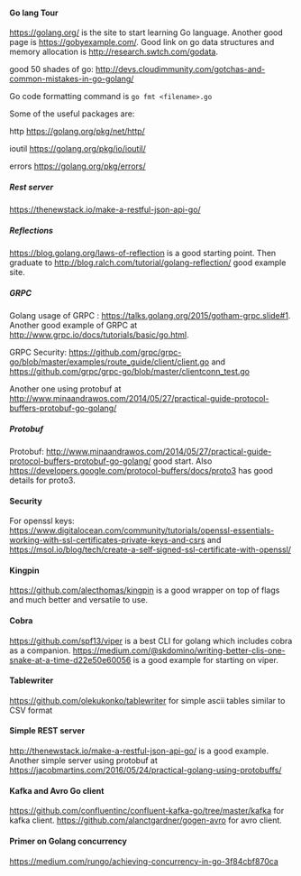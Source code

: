 #### Go lang Tour
https://golang.org/ is the site to start learning Go language. Another good page is https://gobyexample.com/. Good link on go data structures and memory allocation is http://research.swtch.com/godata.

good 50 shades of go: http://devs.cloudimmunity.com/gotchas-and-common-mistakes-in-go-golang/

Go code formatting command is ```go fmt <filename>.go```

Some of the useful packages are:

http https://golang.org/pkg/net/http/

ioutil https://golang.org/pkg/io/ioutil/

errors https://golang.org/pkg/errors/

##### Rest server
https://thenewstack.io/make-a-restful-json-api-go/

##### Reflections
https://blog.golang.org/laws-of-reflection is a good starting point. Then graduate to http://blog.ralch.com/tutorial/golang-reflection/ good example site.
##### GRPC
Golang usage of GRPC : https://talks.golang.org/2015/gotham-grpc.slide#1. Another good example of GRPC at http://www.grpc.io/docs/tutorials/basic/go.html.

GRPC Security: https://github.com/grpc/grpc-go/blob/master/examples/route_guide/client/client.go and https://github.com/grpc/grpc-go/blob/master/clientconn_test.go

Another one using protobuf at http://www.minaandrawos.com/2014/05/27/practical-guide-protocol-buffers-protobuf-go-golang/

##### Protobuf
Protobuf: http://www.minaandrawos.com/2014/05/27/practical-guide-protocol-buffers-protobuf-go-golang/ good start. Also https://developers.google.com/protocol-buffers/docs/proto3 has good details for proto3.

#### Security
For openssl keys:
https://www.digitalocean.com/community/tutorials/openssl-essentials-working-with-ssl-certificates-private-keys-and-csrs and https://msol.io/blog/tech/create-a-self-signed-ssl-certificate-with-openssl/

#### Kingpin
https://github.com/alecthomas/kingpin is a good wrapper on top of flags and much better and versatile to use.

#### Cobra
https://github.com/spf13/viper is a best CLI for golang which includes cobra as a companion. https://medium.com/@skdomino/writing-better-clis-one-snake-at-a-time-d22e50e60056 is a good example for starting on viper.

#### Tablewriter
https://github.com/olekukonko/tablewriter for simple ascii tables similar to CSV format

#### Simple REST server
http://thenewstack.io/make-a-restful-json-api-go/ is a good example. Another simple server using protobuf at https://jacobmartins.com/2016/05/24/practical-golang-using-protobuffs/

#### Kafka and Avro Go client
https://github.com/confluentinc/confluent-kafka-go/tree/master/kafka for kafka client.
https://github.com/alanctgardner/gogen-avro for avro client.

#### Primer on Golang concurrency
https://medium.com/rungo/achieving-concurrency-in-go-3f84cbf870ca
